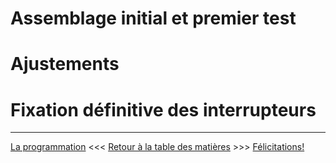 # Assemblage initial et premier test

# Ajustements

# Fixation définitive des interrupteurs
---
[La programmation](07_Programmation.md)  <<<  [Retour à la table des matières](README.md)   >>>  [Félicitations!](09_Felicitations.md)



